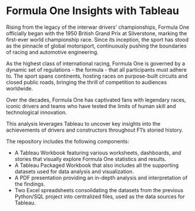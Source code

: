 # Formula One Insights with Tableau

Rising from the legacy of the interwar drivers' championships, Formula One officially began with the 1950 British Grand Prix at Silverstone, marking the first-ever world championship race. Since its inception, the sport has stood as the pinnacle of global motorsport, continuously pushing the boundaries of racing and automotive engineering.

As the highest class of international racing, Formula One is governed by a dynamic set of regulations - the formula - that all participants must adhere to. The sport spans continents, hosting races on purpose-built circuits and closed public roads, bringing the thrill of competition to audiences worldwide.

Over the decades, Formula One has captivated fans with legendary races, iconic drivers and teams who have tested the limits of human skill and technological innovation. 

This analysis leverages Tableau to uncover key insights into the achievements of drivers and constructors throughout F1’s storied history.

The repository includes the following components:

- A Tableau Workbook featuring various worksheets, dashboards, and stories that visually explore Formula One statistics and results.
- A Tableau Packaged Workbook that also includes all the supporting datasets used for data analysis and visualization.
- A PDF presentation providing an in-depth analysis and interpretation of the findings.
- Two Excel spreadsheets consolidating the datasets from the previous Python/SQL project into centralized files, used as the data sources for Tableau.
